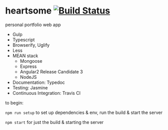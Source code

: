 # heartsome [![Build Status](https://travis-ci.org/Tiffachow/heartsome.svg?branch=master)](https://travis-ci.org/Tiffachow/heartsome)
personal portfolio web app

*	Gulp
*	Typescript
*	Browserify, Uglify
*	Less
*	MEAN stack
	*	Mongoose
	*	Express
	*	Angular2 Release Candidate 3
	*	NodeJS
*	Documentation: Typedoc
*	Testing: Jasmine
*	Continuous Integration: Travis CI

to begin:

`npm run setup` to set up dependencies & env, run the build & start the server

`npm start` for just the build & starting the server
